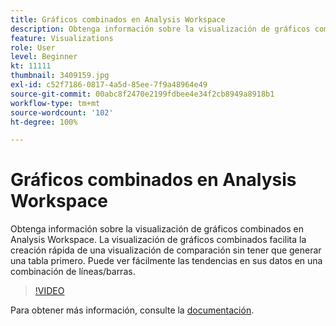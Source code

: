 ```yaml
---
title: Gráficos combinados en Analysis Workspace
description: Obtenga información sobre la visualización de gráficos combinados en Analysis Workspace. La visualización de gráficos combinados facilita la creación rápida de una visualización de comparación sin tener que generar una tabla primero. Puede ver fácilmente las tendencias en sus datos en una combinación de líneas/barras.
feature: Visualizations
role: User
level: Beginner
kt: 11111
thumbnail: 3409159.jpg
exl-id: c52f7186-0817-4a5d-85ee-7f9a48964e49
source-git-commit: 00abc8f2470e2199fdbee4e34f2cb8949a8918b1
workflow-type: tm+mt
source-wordcount: '102'
ht-degree: 100%

---
```


# Gráficos combinados en Analysis Workspace

Obtenga información sobre la visualización de gráficos combinados en Analysis Workspace. La visualización de gráficos combinados facilita la creación rápida de una visualización de comparación sin tener que generar una tabla primero. Puede ver fácilmente las tendencias en sus datos en una combinación de líneas/barras.

>[!VIDEO](https://video.tv.adobe.com/v/3413015/?quality=12&learn=on&captions=spa)

Para obtener más información, consulte la [documentación](https://experienceleague.adobe.com/docs/analytics/analyze/analysis-workspace/visualizations/combo-charts.html?lang=es).
